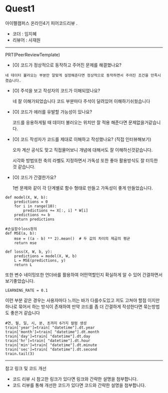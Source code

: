 # Quest1

아이펠캠퍼스 온라인4기 피어코드리뷰
.
- 코더 : 임지혜
- 리뷰어 : 사재원
-------------------------------------------------- -----------

PRT(PeerReviewTemplate)

- [O] 코드가 정상적으로 동작하고 주어진 문제를 해결했나요?
```
네 데이터 불러오는 부분만 알맞게 설정해준다면 정상적으로 동작하면서 주어진 조건을 만족시켰습니다.
```

- [O] 주석을 보고 작성자의 코드가 이해되었나요?
  
  네 잘 이해가되었습니다 코드 부분마다 주석이 달려있어 이해하기쉬웠습니다

- [O] 코드가 에러를 유발할 가능성이 있나요?
  
  코드를 응용하게될 때 데이터 불러오는 위치만 잘 적용 해준다면 문제없을거같습니다.

- [O] 코드 작성자가 코드를 제대로 이해하고 작성했나요? (직접 인터뷰해보기)
  
  오차 계산 공식도 맞고 직접물어보니 개념에 대해서도 잘 이해하신것같습니다.
  
  시각화 방법또한 축의 라벨도 지정하면서 가독성 또한 좋아 활용방식도 잘 터득한 것 같습니다.

- [O] 코드가 간결한가요?
  
  1번 문제와 같이 각 단계별로 함수 형태로 만들고 가독성이 좋게 만들었습니다.
```
def model(X, W, b):
    predictions = 0
    for i in range(10):
        predictions += X[:, i] * W[i]
    predictions += b
    return predictions

#손실함수loss정의
def MSE(a, b):
    mse = ((a - b) ** 2).mean()  # 두 값의 차이의 제곱의 평균
    return mse

def loss(X, W, b, y):
    predictions = model(X, W, b)
    L = MSE(predictions, y)
    return L
```

또한 변수 네이밍또한 언더바를 활용하여 어떤역할인지 확실하게 알 수 있어 간결하면서 보기좋았습니다.
```
LEARNING_RATE = 0.1
```

이런 부분 같은 경우는 사용자마다 느끼는 바가 다를수도있고 저도 고쳐야 할점 이지만 
하나로 묶어서 하는 방식이 존재하여 만약 코드를 좀 더 간결하게 작성한다면 묶는방법도 좋은거 같습니다
```
#연, 월, 일, 시, 분, 초까지 6가지 컬럼 생성
train['year']=train[ "datetime"].dt.year
train['month']=train[ "datetime"].dt.month
train['day']=train[ "datetime"].dt.day
train['hr']=train[ "datetime"].dt.hour
train['min']=train[ "datetime"].dt.minute
train['sec']=train[ "datetime"].dt.second
train.tail(3)
```

----------------------------------------------

참고 링크 및 코드 개선
- 코드 리뷰 시 참고한 링크가 있다면 링크와 간략한 설명을 첨부합니다.
- 코드 리뷰를 통해 개선한 코드가 있다면 코드와 간략한 설명을 첨부합니다.
